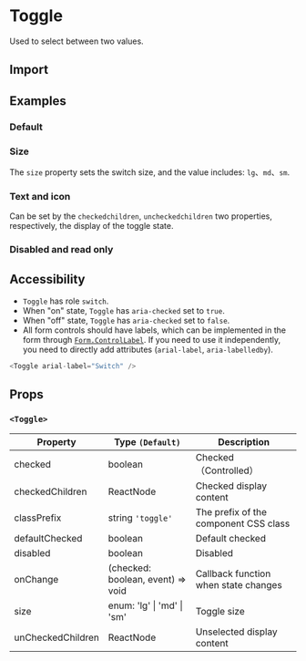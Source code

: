 # Toggle

Used to select between two values.

## Import

<!--{include:(components/toggle/fragments/import.md)}-->

## Examples

### Default

<!--{include:`basic.md`}-->

### Size

The `size` property sets the switch size, and the value includes: `lg`、`md`、`sm`.

<!--{include:`size.md`}-->

### Text and icon

Can be set by the `checkedchildren`, `uncheckedchildren` two properties, respectively, the display of the toggle state.

<!--{include:`inner.md`}-->

### Disabled and read only

<!--{include:`disabled.md`}-->

## Accessibility

- `Toggle` has role `switch`.
- When "on" state, `Toggle` has `aria-checked` set to `true`.
- When "off" state, `Toggle` has `aria-checked` set to `false`.
- All form controls should have labels, which can be implemented in the form through [`Form.ControlLabel`](../form#Accessibility). If you need to use it independently, you need to directly add attributes (`arial-label`, `aria-labelledby`).

```js
<Toggle arial-label="Switch" />
```

## Props

### `<Toggle>`

| Property          | Type `(Default)`                   | Description                           |
| ----------------- | ---------------------------------- | ------------------------------------- |
| checked           | boolean                            | Checked（Controlled）                 |
| checkedChildren   | ReactNode                          | Checked display content               |
| classPrefix       | string `'toggle'`                  | The prefix of the component CSS class |
| defaultChecked    | boolean                            | Default checked                       |
| disabled          | boolean                            | Disabled                              |
| onChange          | (checked: boolean, event) => void  | Callback function when state changes  |
| size              | enum: 'lg' &#124; 'md' &#124; 'sm' | Toggle size                           |
| unCheckedChildren | ReactNode                          | Unselected display content            |
